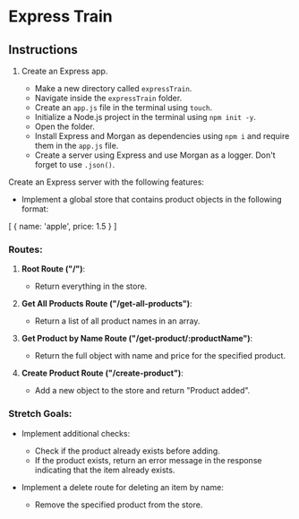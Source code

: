 # Express Train

## Instructions

1. Create an Express app.

   - Make a new directory called `expressTrain`.
   - Navigate inside the `expressTrain` folder.
   - Create an `app.js` file in the terminal using `touch`.
   - Initialize a Node.js project in the terminal using `npm init -y`.
   - Open the folder.
   - Install Express and Morgan as dependencies using `npm i` and require them in the `app.js` file.
   - Create a server using Express and use Morgan as a logger. Don't forget to use `.json()`.

Create an Express server with the following features:

- Implement a global store that contains product objects in the following format:

[
    {
        name: 'apple',
        price: 1.5
    }
]


### Routes:

1. **Root Route ("/")**:
   - Return everything in the store.

2. **Get All Products Route ("/get-all-products")**:
   - Return a list of all product names in an array.

3. **Get Product by Name Route ("/get-product/:productName")**:
   - Return the full object with name and price for the specified product.

4. **Create Product Route ("/create-product")**:
   - Add a new object to the store and return "Product added".

### Stretch Goals:

- Implement additional checks:
  - Check if the product already exists before adding.
  - If the product exists, return an error message in the response indicating that the item already exists.
  
- Implement a delete route for deleting an item by name:
  - Remove the specified product from the store.
